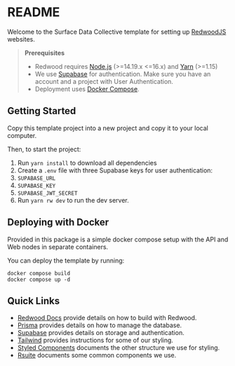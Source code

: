 # README

Welcome to the Surface Data Collective template for setting up
[RedwoodJS](https://redwoodjs.com) websites.

> **Prerequisites**
>
> - Redwood requires [Node.js](https://nodejs.org/en/) (>=14.19.x <=16.x) and
>   [Yarn](https://yarnpkg.com/) (>=1.15)
> - We use [Supabase](https://supabase.com/) for authentication.  Make sure you
>   have an account and a project with User Authentication.
> - Deployment uses [Docker Compose](https://docs.docker.com/compose/).


## Getting Started

Copy this template project into a new project and copy it to your local computer.

Then, to start the project:

1.  Run `yarn install` to download all dependencies
1.  Create a `.env` file with three Supabase keys for user authentication:
  1.  `SUPABASE_URL`
  1.  `SUPABASE_KEY`
  1.  `SUPABASE_JWT_SECRET`
1.  Run `yarn rw dev` to run the dev server.

## Deploying with Docker

Provided in this package is a simple docker compose setup with the API and Web
nodes in separate containers.

You can deploy the template by running:

```
docker compose build
docker compose up -d
```

## Quick Links

-  [Redwood Docs](https://redwoodjs.com/docs/introduction) provide details on
   how to build with Redwood.
-  [Prisma](https://www.prisma.io/) provides details on how to manage the
   database.
-  [Supabase](https://supabase.com/) provides details on storage and
   authentication.
-  [Tailwind](https://tailwindcss.com/) provides instructions for some of our
   styling.
-  [Styled Components](https://styled-components.com/) documents the other
   structure we use for styling.
-  [Rsuite](https://rsuitejs.com/) documents some common components we use.
